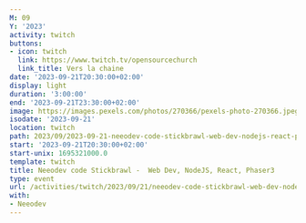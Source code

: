 ```yaml
---
M: 09
Y: '2023'
activity: twitch
buttons:
- icon: twitch
  link: https://www.twitch.tv/opensourcechurch
  link_title: Vers la chaine
date: '2023-09-21T20:30:00+02:00'
display: light
duration: '3:00:00'
end: '2023-09-21T23:30:00+02:00'
image: https://images.pexels.com/photos/270366/pexels-photo-270366.jpeg
isodate: '2023-09-21'
location: twitch
path: 2023/09/2023-09-21-neeodev-code-stickbrawl-web-dev-nodejs-react-phaser3.md
start: '2023-09-21T20:30:00+02:00'
start-unix: 1695321000.0
template: twitch
title: Neeodev code Stickbrawl -  Web Dev, NodeJS, React, Phaser3
type: event
url: /activities/twitch/2023/09/21/neeodev-code-stickbrawl-web-dev-nodejs-react-phaser3
with:
- Neeodev
---
```

